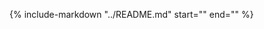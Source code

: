 {%
   include-markdown "../README.md"
   start="<!--introduction-start-->"
   end="<!--introduction-end-->"
%}

[Service Persistence]: ./user-guide/Service_Persistence.md
[Defining DataService]: ./getting-started.md#defining-a-dataservice
[Web Interface Access]: ./getting-started.md#accessing-the-web-interface
[Short RPC Client]: ./getting-started.md#connecting-to-the-service-via-python-rpc-client
[Customizing Web Interface]: ./user-guide/interaction/main.md#customization-options
[Task Management]: ./getting-started.md#understanding-tasks-in-pydase
[Units]: ./getting-started.md#understanding-units-in-pydase
[Property Validation]: ./getting-started.md#using-validate_set-to-validate-property-setters
